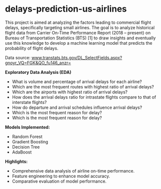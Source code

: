 # delays-prediction-us-airlines

This project is aimed at analyzing the factors leading to commercial flight delays, specifically targeting small airlines. 
The goal is to analyze historical flight data from Carrier On-Time Performance Report (2018 – present) on Bureau of Transportation 
Statistics (BTS) [1] to draw insights and eventually use this knowledge to develop a machine learning model that predicts the probability of flight delays. 

Data source: www.transtats.bts.gov/DL_SelectFields.aspx?gnoyr_VQ=FGK&QO_fu146_anzr=

**Exploratory Data Analysis (EDA)**

- What is volume and percentage of arrival delays for each airline?
- Which are the most frequent routes with highest ratio of arrival delays?
- Which are the airports with highest ratio of arrival delays?
- How does the arrival delays ratio for intrastate flights compare to that of interstate flights?
- How do departure and arrival schedules influence arrival delays?
- Which is the most frequent reason for delay?
- Which is the most frequent reason for delay?

**Models Implemented:**

- Random Forest
- Gradient Boosting
- Decision Tree
- AdaBoost

**Highlights:**

- Comprehensive data analysis of airline on-time performance.
- Feature engineering to enhance model accuracy.
- Comparative evaluation of model performance.

